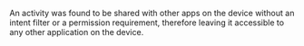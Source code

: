 
An activity was found to be shared with other apps on the device without
an intent filter or a permission requirement, therefore leaving it
accessible to any other application on the device.
